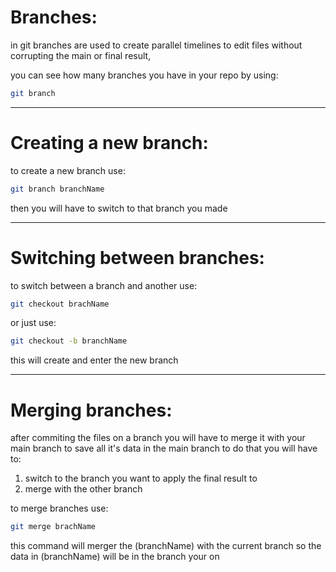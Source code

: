 # Branches:

in git branches are used to create parallel timelines to edit files without corrupting the main or final result,

you can see how many branches you have in your repo by using:

```bash
git branch
```

---

# Creating a new branch:

to create a new branch use:

```bash
git branch branchName
```
then you will have to switch to that branch you made

---

# Switching between branches:

to switch between a branch and another use:

```bash
git checkout brachName
```

or just use:

```bash
git checkout -b branchName
```

this will create and enter the new branch

---

# Merging branches:

after commiting the files on a branch you will have to merge it with your main branch to save all it's data in the main branch to do that you will have to:

1. switch to the branch you want to apply the final result to
1. merge with the other branch

to merge branches use:

```bash
git merge brachName
```

this command will merger the (branchName) with the current branch so the data in (branchName) will be in the branch your on

